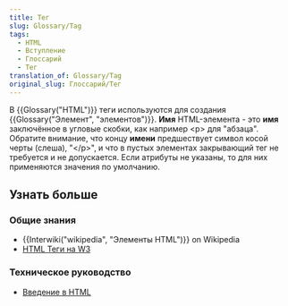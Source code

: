 ```yaml
---
title: Тег
slug: Glossary/Tag
tags:
  - HTML
  - Вступление
  - Глоссарий
  - Тег
translation_of: Glossary/Tag
original_slug: Глоссарий/Тег
---
```


В {{Glossary("HTML")}} теги используются для создания {{Glossary("Элемент", "элементов")}}. **Имя** HTML-элемента - это **имя** заключённое в угловые скобки, как например \<p> для "абзаца". Обратите внимание, что концу **имени** предшествует символ косой черты (слеша), "\</p>", и что в пустых элементах закрывающий тег не требуется и не допускается. Если атрибуты не указаны, то для них применяются значения по умолчанию.

## Узнать больше

### Общие знания

- {{Interwiki("wikipedia", "Элементы HTML")}} on Wikipedia
- [HTML Теги на W3](http://www.w3.org/History/19921103-hypertext/hypertext/WWW/MarkUp/Tags.html)

### Техническое руководство

- [Введение в HTML](/ru/docs/Learn/HTML/%D0%92%D0%B2%D0%B5%D0%B4%D0%B5%D0%BD%D0%B8%D0%B5_%D0%B2_HTML)

